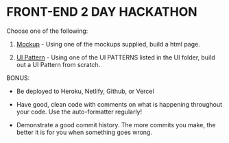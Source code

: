 # FRONT-END 2 DAY HACKATHON

Choose one of the following:

1. [Mockup](/MOCKUP/README.MD) - Using one of the mockups supplied, build a html page.

2. [UI Pattern](/UI/README.MD) - Using one of the UI PATTERNS listed in the UI folder, build out a UI Pattern from scratch. 


BONUS:
- Be deployed to Heroku, Netlify, Github, or Vercel

- Have good, clean code with comments on what is happening throughout your code. Use the auto-formatter regularly!

- Demonstrate a good commit history. The more commits you make, the better it is for you when something goes wrong.